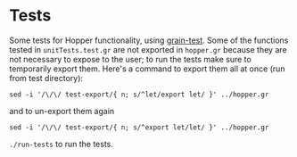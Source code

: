 # Tests
Some tests for Hopper functionality, using [grain-test](https://github.com/alex-snezhko/grain-test). Some of the functions tested in `unitTests.test.gr` are not exported in `hopper.gr` because they are not necessary to expose to the user; to run the tests make sure to temporarily export them. Here's a command to export them all at once (run from test directory):
```
sed -i '/\/\/ test-export/{ n; s/^let/export let/ }' ../hopper.gr
```
and to un-export them again
```
sed -i '/\/\/ test-export/{ n; s/^export let/let/ }' ../hopper.gr
```
`./run-tests` to run the tests.
